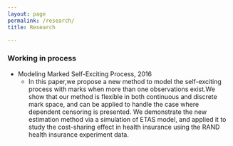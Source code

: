 ```yaml
---
layout: page
permalink: /research/
title: Research

---
```


### Working in process

* Modeling Marked Self-Exciting Process, 2016
  * In this paper,we propose a new method to model the self-exciting process with
    marks when more than one observations exist.We show that our method is flexible
    in both continuous and discrete mark space, and can be applied to handle the
    case where dependent censoring is presented. We demonstrate the new estimation
    method via a simulation of ETAS model, and applied it to study the cost-sharing
    effect in health insurance using the RAND health insurance experiment data.
